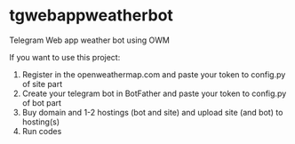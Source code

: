 # tgwebappweatherbot
Telegram Web app weather bot using OWM

If you want to use this project:
1. Register in the openweathermap.com and paste your token to config.py of site part
2. Create your telegram bot in BotFather and paste your token to config.py of bot part
3. Buy domain and 1-2 hostings (bot and site) and upload site (and bot) to hosting(s)
4. Run codes
